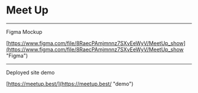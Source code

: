 # Meet Up

---

Figma Mockup

[https://www.figma.com/file/8RaecPAmjmnnz7SXvEeWyV/MeetUp_show](https://www.figma.com/file/8RaecPAmjmnnz7SXvEeWyV/MeetUp_show "Figma")

---

Deployed site demo

[https://meetup.best/](https://meetup.best/ "demo")
